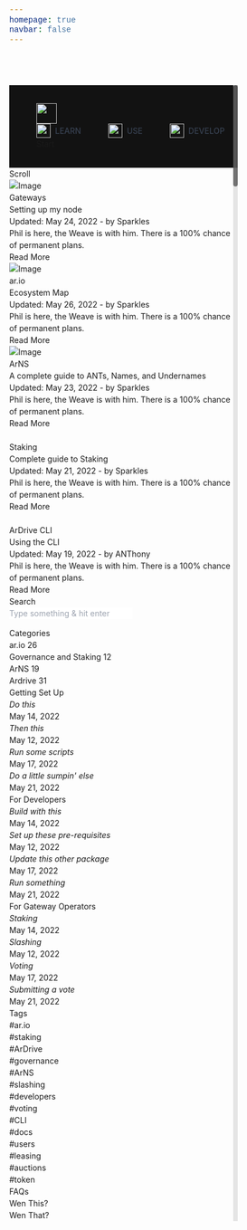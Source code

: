 ```yaml
---
homepage: true
navbar: false
---
```


<head>
	<!-- Title -->
	<title>Docs | ar.io</title>
	<!-- Meta -->
	<meta charset="utf-8">
	<meta name="ar.io" content="A global network, protocol, and currency that enables the permaweb.">
	<meta property="og:image" content="https://res.cloudinary.com/donw16xff/image/upload/v1666927508/k.jpg">
	<meta property="og:url" content="https://res.cloudinary.com/donw16xff/image/upload/v1666927508/k.jpg">
	<!-- LinkedIn -->
	<meta property="og:title" content="ar.io">
	<meta property="og:image" content="https://res.cloudinary.com/donw16xff/image/upload/v1666927508/k.jpg">
	<meta property="og:description" content="A global network, protocol, and currency that enables the permaweb.">
	<meta property="og:url" content="https://ar.io/">
	<!-- Twitter -->
	<meta name="twitter:title" content="ar.io">
	<meta name="twitter:description" content="A global network, protocol, and currency that enables the permaweb.">
	<meta name="twitter:image" content=" https://res.cloudinary.com/donw16xff/image/upload/v1666927508/k.jpg">
	<meta name="twitter:card" content="summary_large_image">
	<!-- Mobile Meta -->
	<meta name="viewport" content="width=device-width, initial-scale=1, shrink-to-fit=no">
	<!-- Favicon (http://www.favicon-generator.org/) -->
	<link rel="shortcut icon" href="../favicon.ico" type="image/x-icon">
	<link rel="icon" href="../favicon.ico" type="image/x-icon">
	<!-- Google fonts (https://www.google.com/fonts) -->
	<link rel="preconnect" href="https://fonts.googleapis.com">
	<link rel="preconnect" href="https://fonts.gstatic.com" crossorigin="">
	<link rel="preconnect" href="https://fonts.googleapis.com">
	<link rel="preconnect" href="https://fonts.gstatic.com" crossorigin="">
	<link href="https://fonts.googleapis.com/css2?family=Rubik:ital,wght@0,300;0,400;0,500;0,600;0,700;0,800;0,900;1,300;1,400;1,500;1,600;1,700;1,800;1,900&amp;display=swap" rel="stylesheet">
	<!-- Libs and Plugins CSS -->
	<link rel="stylesheet" href="../assets/vendor/normalize/normalize.min.css">
	<link rel="stylesheet" href="../assets/vendor/fontawesome/css/fontawesome-all.min.css">
	<link rel="stylesheet" href="../assets/vendor/swiper/css/swiper-bundle.min.css">
	<link rel="stylesheet" href="../assets/vendor/lightgallery/css/lightgallery.min.css">
	<!-- Master CSS -->
	<link rel="stylesheet" href="../assets/css/helper.css">
	<link rel="stylesheet" href="../assets/css/theme.css">
	<!-- <script id="mcjs">!function(c,h,i,m,p){m=c.createElement(h),p=c.getElementsByTagName(h)[0],m.async=1,m.src=i,p.parentNode.insertBefore(m,p)}(document,"script","https://chimpstatic.com/mcjs-connected/js/users/8075f6a7bf5448456087af1e0/1c511e1dbbf76bcb1b994b19a.js");</script> -->
	<!-- LANGUAGE WIDGET -->
	<!-- <script type="text/javascript" src="https://cdn.weglot.com/weglot.min.js"></script>
	<script>
	Weglot.initialize({
	api_key: 'wg_148c257c536db023455438d28d94c4589'
});
</script> -->
	<!-- <script src="https://www.twilik.com/assets/retainable/rss-embed/retainable-rss-embed.js"></script> -->
	<script defer="" data-domain="ar.io" src="https://plausible.io/js/plausible.js"></script>
<style id="smooth-scrollbar-style">
[data-scrollbar] {
  display: block;
  position: relative;
}
.scroll-content {
  -webkit-transform: translate3d(0, 0, 0);
          transform: translate3d(0, 0, 0);
}
.scrollbar-track {
  position: absolute;
  opacity: 0;
  z-index: 1;
  background: rgba(222, 222, 222, .75);
  -webkit-user-select: none;
     -moz-user-select: none;
      -ms-user-select: none;
          user-select: none;
  -webkit-transition: opacity 0.5s 0.5s ease-out;
          transition: opacity 0.5s 0.5s ease-out;
}
.scrollbar-track.show,
.scrollbar-track:hover {
  opacity: 1;
  -webkit-transition-delay: 0s;
          transition-delay: 0s;
}
.scrollbar-track-x {
  bottom: 0;
  left: 0;
  width: 100%;
  height: 8px;
}
.scrollbar-track-y {
  top: 0;
  right: 0;
  width: 8px;
  height: 100%;
}
.scrollbar-thumb {
  position: absolute;
  top: 0;
  left: 0;
  width: 8px;
  height: 8px;
  background: rgba(0, 0, 0, .5);
  border-radius: 4px;
}
</style><style>/* ! tailwindcss v3.2.6 | MIT License | https://tailwindcss.com */*,::after,::before{box-sizing:border-box;border-width:0;border-style:solid;border-color:#e5e7eb}::after,::before{--tw-content:''}html{line-height:1.5;-webkit-text-size-adjust:100%;-moz-tab-size:4;tab-size:4;font-family:ui-sans-serif, system-ui, -apple-system, BlinkMacSystemFont, "Segoe UI", Roboto, "Helvetica Neue", Arial, "Noto Sans", sans-serif, "Apple Color Emoji", "Segoe UI Emoji", "Segoe UI Symbol", "Noto Color Emoji";font-feature-settings:normal}body{margin:0;line-height:inherit}hr{height:0;color:inherit;border-top-width:1px}abbr:where([title]){-webkit-text-decoration:underline dotted;text-decoration:underline dotted}h1,h2,h3,h4,h5,h6{font-size:inherit;font-weight:inherit}a{color:inherit;text-decoration:inherit}b,strong{font-weight:bolder}code,kbd,pre,samp{font-family:ui-monospace, SFMono-Regular, Menlo, Monaco, Consolas, "Liberation Mono", "Courier New", monospace;font-size:1em}small{font-size:80%}sub,sup{font-size:75%;line-height:0;position:relative;vertical-align:baseline}sub{bottom:-.25em}sup{top:-.5em}table{text-indent:0;border-color:inherit;border-collapse:collapse}button,input,optgroup,select,textarea{font-family:inherit;font-size:100%;font-weight:inherit;line-height:inherit;color:inherit;margin:0;padding:0}button,select{text-transform:none}[type=button],[type=reset],[type=submit],button{-webkit-appearance:button;background-color:transparent;background-image:none}:-moz-focusring{outline:auto}:-moz-ui-invalid{box-shadow:none}progress{vertical-align:baseline}::-webkit-inner-spin-button,::-webkit-outer-spin-button{height:auto}[type=search]{-webkit-appearance:textfield;outline-offset:-2px}::-webkit-search-decoration{-webkit-appearance:none}::-webkit-file-upload-button{-webkit-appearance:button;font:inherit}summary{display:list-item}blockquote,dd,dl,figure,h1,h2,h3,h4,h5,h6,hr,p,pre{margin:0}fieldset{margin:0;padding:0}legend{padding:0}menu,ol,ul{list-style:none;margin:0;padding:0}textarea{resize:vertical}input::placeholder,textarea::placeholder{opacity:1;color:#9ca3af}[role=button],button{cursor:pointer}:disabled{cursor:default}audio,canvas,embed,iframe,img,object,svg,video{display:block;vertical-align:middle}img,video{max-width:100%;height:auto}[hidden]{display:none}*, ::before, ::after{--tw-border-spacing-x:0;--tw-border-spacing-y:0;--tw-translate-x:0;--tw-translate-y:0;--tw-rotate:0;--tw-skew-x:0;--tw-skew-y:0;--tw-scale-x:1;--tw-scale-y:1;--tw-pan-x: ;--tw-pan-y: ;--tw-pinch-zoom: ;--tw-scroll-snap-strictness:proximity;--tw-ordinal: ;--tw-slashed-zero: ;--tw-numeric-figure: ;--tw-numeric-spacing: ;--tw-numeric-fraction: ;--tw-ring-inset: ;--tw-ring-offset-width:0px;--tw-ring-offset-color:#fff;--tw-ring-color:rgb(59 130 246 / 0.5);--tw-ring-offset-shadow:0 0 #0000;--tw-ring-shadow:0 0 #0000;--tw-shadow:0 0 #0000;--tw-shadow-colored:0 0 #0000;--tw-blur: ;--tw-brightness: ;--tw-contrast: ;--tw-grayscale: ;--tw-hue-rotate: ;--tw-invert: ;--tw-saturate: ;--tw-sepia: ;--tw-drop-shadow: ;--tw-backdrop-blur: ;--tw-backdrop-brightness: ;--tw-backdrop-contrast: ;--tw-backdrop-grayscale: ;--tw-backdrop-hue-rotate: ;--tw-backdrop-invert: ;--tw-backdrop-opacity: ;--tw-backdrop-saturate: ;--tw-backdrop-sepia: }::-webkit-backdrop{--tw-border-spacing-x:0;--tw-border-spacing-y:0;--tw-translate-x:0;--tw-translate-y:0;--tw-rotate:0;--tw-skew-x:0;--tw-skew-y:0;--tw-scale-x:1;--tw-scale-y:1;--tw-pan-x: ;--tw-pan-y: ;--tw-pinch-zoom: ;--tw-scroll-snap-strictness:proximity;--tw-ordinal: ;--tw-slashed-zero: ;--tw-numeric-figure: ;--tw-numeric-spacing: ;--tw-numeric-fraction: ;--tw-ring-inset: ;--tw-ring-offset-width:0px;--tw-ring-offset-color:#fff;--tw-ring-color:rgb(59 130 246 / 0.5);--tw-ring-offset-shadow:0 0 #0000;--tw-ring-shadow:0 0 #0000;--tw-shadow:0 0 #0000;--tw-shadow-colored:0 0 #0000;--tw-blur: ;--tw-brightness: ;--tw-contrast: ;--tw-grayscale: ;--tw-hue-rotate: ;--tw-invert: ;--tw-saturate: ;--tw-sepia: ;--tw-drop-shadow: ;--tw-backdrop-blur: ;--tw-backdrop-brightness: ;--tw-backdrop-contrast: ;--tw-backdrop-grayscale: ;--tw-backdrop-hue-rotate: ;--tw-backdrop-invert: ;--tw-backdrop-opacity: ;--tw-backdrop-saturate: ;--tw-backdrop-sepia: }::backdrop{--tw-border-spacing-x:0;--tw-border-spacing-y:0;--tw-translate-x:0;--tw-translate-y:0;--tw-rotate:0;--tw-skew-x:0;--tw-skew-y:0;--tw-scale-x:1;--tw-scale-y:1;--tw-pan-x: ;--tw-pan-y: ;--tw-pinch-zoom: ;--tw-scroll-snap-strictness:proximity;--tw-ordinal: ;--tw-slashed-zero: ;--tw-numeric-figure: ;--tw-numeric-spacing: ;--tw-numeric-fraction: ;--tw-ring-inset: ;--tw-ring-offset-width:0px;--tw-ring-offset-color:#fff;--tw-ring-color:rgb(59 130 246 / 0.5);--tw-ring-offset-shadow:0 0 #0000;--tw-ring-shadow:0 0 #0000;--tw-shadow:0 0 #0000;--tw-shadow-colored:0 0 #0000;--tw-blur: ;--tw-brightness: ;--tw-contrast: ;--tw-grayscale: ;--tw-hue-rotate: ;--tw-invert: ;--tw-saturate: ;--tw-sepia: ;--tw-drop-shadow: ;--tw-backdrop-blur: ;--tw-backdrop-brightness: ;--tw-backdrop-contrast: ;--tw-backdrop-grayscale: ;--tw-backdrop-hue-rotate: ;--tw-backdrop-invert: ;--tw-backdrop-opacity: ;--tw-backdrop-saturate: ;--tw-backdrop-sepia: }.sr-only{position:absolute;width:1px;height:1px;padding:0;margin:-1px;overflow:hidden;clip:rect(0, 0, 0, 0);white-space:nowrap;border-width:0}.absolute{position:absolute}.z-10{z-index:10}.mx-auto{margin-left:auto;margin-right:auto}.ml-1{margin-left:0.25rem}.ml-2{margin-left:0.5rem}.mr-2{margin-right:0.5rem}.mr-3{margin-right:0.75rem}.mr-4{margin-right:1rem}.mt-4{margin-top:1rem}.flex{display:flex}.inline-flex{display:inline-flex}.grid{display:grid}.hidden{display:none}.h-10{height:2.5rem}.h-4{height:1rem}.h-6{height:1.5rem}.w-4{width:1rem}.w-6{width:1.5rem}.w-auto{width:auto}.w-full{width:100%}.grid-cols-2{grid-template-columns:repeat(2, minmax(0, 1fr))}.flex-col{flex-direction:column}.flex-wrap{flex-wrap:wrap}.items-center{align-items:center}.justify-between{justify-content:space-between}.space-y-4 > :not([hidden]) ~ :not([hidden]){--tw-space-y-reverse:0;margin-top:calc(1rem * calc(1 - var(--tw-space-y-reverse)));margin-bottom:calc(1rem * var(--tw-space-y-reverse))}.rounded-lg{border-radius:0.5rem}.border{border-width:1px}.border-b{border-bottom-width:1px}.border-gray-100{--tw-border-opacity:1;border-color:rgb(243 244 246 / var(--tw-border-opacity))}.border-gray-200{--tw-border-opacity:1;border-color:rgb(229 231 235 / var(--tw-border-opacity))}.border-gray-800{--tw-border-opacity:1;border-color:rgb(31 41 55 / var(--tw-border-opacity))}.bg-transparent{background-color:transparent}.p-2{padding:0.5rem}.p-4{padding:1rem}.px-2{padding-left:0.5rem;padding-right:0.5rem}.py-2{padding-top:0.5rem;padding-bottom:0.5rem}.py-8{padding-top:2rem;padding-bottom:2rem}.pb-0{padding-bottom:0px}.pl-3{padding-left:0.75rem}.pr-4{padding-right:1rem}.text-sm{font-size:0.875rem;line-height:1.25rem}.font-medium{font-weight:500}.text-gray-400{--tw-text-opacity:1;color:rgb(156 163 175 / var(--tw-text-opacity))}.text-gray-500{--tw-text-opacity:1;color:rgb(107 114 128 / var(--tw-text-opacity))}.text-gray-700{--tw-text-opacity:1;color:rgb(55 65 81 / var(--tw-text-opacity))}.text-gray-900{--tw-text-opacity:1;color:rgb(17 24 39 / var(--tw-text-opacity))}.shadow-md{--tw-shadow:0 4px 6px -1px rgb(0 0 0 / 0.1), 0 2px 4px -2px rgb(0 0 0 / 0.1);--tw-shadow-colored:0 4px 6px -1px var(--tw-shadow-color), 0 2px 4px -2px var(--tw-shadow-color);box-shadow:var(--tw-ring-offset-shadow, 0 0 #0000), var(--tw-ring-shadow, 0 0 #0000), var(--tw-shadow)}.hover\:bg-gray-50:hover{--tw-bg-opacity:1;background-color:rgb(249 250 251 / var(--tw-bg-opacity))}.hover\:bg-red-100:hover{--tw-bg-opacity:1;background-color:rgb(254 226 226 / var(--tw-bg-opacity))}.hover\:text-white:hover{--tw-text-opacity:1;color:rgb(255 255 255 / var(--tw-text-opacity))}.focus\:outline-none:focus{outline:2px solid transparent;outline-offset:2px}.focus\:ring-2:focus{--tw-ring-offset-shadow:var(--tw-ring-inset) 0 0 0 var(--tw-ring-offset-width) var(--tw-ring-offset-color);--tw-ring-shadow:var(--tw-ring-inset) 0 0 0 calc(2px + var(--tw-ring-offset-width)) var(--tw-ring-color);box-shadow:var(--tw-ring-offset-shadow), var(--tw-ring-shadow), var(--tw-shadow, 0 0 #0000)}.focus\:ring-gray-200:focus{--tw-ring-opacity:1;--tw-ring-color:rgb(229 231 235 / var(--tw-ring-opacity))}.group:hover .group-hover\:text-white{--tw-text-opacity:1;color:rgb(255 255 255 / var(--tw-text-opacity))}@media (prefers-color-scheme: dark){.dark\:border-gray-700{--tw-border-opacity:1;border-color:rgb(55 65 81 / var(--tw-border-opacity))}.dark\:text-gray-300{--tw-text-opacity:1;color:rgb(209 213 219 / var(--tw-text-opacity))}.dark\:text-gray-400{--tw-text-opacity:1;color:rgb(156 163 175 / var(--tw-text-opacity))}.dark\:text-gray-500{--tw-text-opacity:1;color:rgb(107 114 128 / var(--tw-text-opacity))}.dark\:text-white{--tw-text-opacity:1;color:rgb(255 255 255 / var(--tw-text-opacity))}.dark\:hover\:bg-gray-700:hover{--tw-bg-opacity:1;background-color:rgb(55 65 81 / var(--tw-bg-opacity))}.dark\:hover\:text-white:hover{--tw-text-opacity:1;color:rgb(255 255 255 / var(--tw-text-opacity))}.dark\:focus\:ring-gray-600:focus{--tw-ring-opacity:1;--tw-ring-color:rgb(75 85 99 / var(--tw-ring-opacity))}.group:hover .dark\:group-hover\:text-white{--tw-text-opacity:1;color:rgb(255 255 255 / var(--tw-text-opacity))}}@media (min-width: 640px){.sm\:mr-6{margin-right:1.5rem}.sm\:h-9{height:2.25rem}}@media (min-width: 768px){.md\:order-1{order:1}.md\:order-2{order:2}.md\:mt-0{margin-top:0px}.md\:flex{display:flex}.md\:hidden{display:none}.md\:w-auto{width:auto}.md\:grid-cols-3{grid-template-columns:repeat(3, minmax(0, 1fr))}.md\:flex-row{flex-direction:row}.md\:space-x-8 > :not([hidden]) ~ :not([hidden]){--tw-space-x-reverse:0;margin-right:calc(2rem * var(--tw-space-x-reverse));margin-left:calc(2rem * calc(1 - var(--tw-space-x-reverse)))}.md\:border-0{border-width:0px}.md\:p-0{padding:0px}.md\:px-12{padding-left:3rem;padding-right:3rem}.md\:pb-4{padding-bottom:1rem}.md\:hover\:bg-transparent:hover{background-color:transparent}.md\:hover\:text-blue-600:hover{--tw-text-opacity:1;color:rgb(37 99 235 / var(--tw-text-opacity))}.md\:hover\:text-white:hover{--tw-text-opacity:1;color:rgb(255 255 255 / var(--tw-text-opacity))}@media (prefers-color-scheme: dark){.md\:dark\:hover\:bg-transparent:hover{background-color:transparent}.md\:dark\:hover\:text-white:hover{--tw-text-opacity:1;color:rgb(255 255 255 / var(--tw-text-opacity))}}}@media (min-width: 1024px){.lg\:px-12{padding-left:3rem;padding-right:3rem}}@media (min-width: 1280px){.xl\:px-12{padding-left:3rem;padding-right:3rem}}</style><link rel="stylesheet" href="https://embed.typeform.com/next/css/slider.css"><link rel="stylesheet" href="https://fonts.googleapis.com/css2?family=Inter:wght@100;200;300;400;500;600;700;800;900&amp;display=swap"></head>
	<!-- ===========
	///// Body /////
	================
	* Use class "tt-boxed" to enable page boxed layout globally (affects all elements containing class "tt-wrap").
	* Use class "tt-smooth-scroll" to enable page smooth scrolling.
	* Use class "tt-transition" to enable page transitions.
	* Use class "tt-magic-cursor" to enable magic cursor.
	* Note: there may be classes that are specific to this page only!
	-->
	<body id="body" class="tt-transition tt-boxed tt-smooth-scroll tt-magic-cursor page-header-on tt-sidebar-on tt-ph-visible" style="">
		<!-- *************************************
		*********** Begin body inner *************
		************************************** -->
		<main id="body-inner"><div class="tt-style-switch"><div class="tt-stsw-dark"><i class="far fa-moon"></i></div><div class="tt-stsw-light"><i class="fas fa-sun"></i></div></div>
			<div id="page-transition" style="opacity: 0; visibility: hidden;">
				<div class="ptr-overlay" style="transform-origin: 50% 0%; transform: scale(1, 0);"></div>
				<div class="ptr-preloader" style="opacity: 0; visibility: hidden;">
					<div class="ptr-prel-content">
						<img src="/ar-io-docs/docs/images/logo-party.gif" class="ptr-prel-image tt-logo-light" alt="Logo">
					</div> <!-- /.ptr-prel-content -->
				</div> <!-- /.ptr-preloader -->
			</div>
			<!-- Begin magic cursor
			======================== -->
			<div id="magic-cursor" style="opacity: 0; visibility: hidden;">
				<div id="ball" style="opacity: 0.5; border-width: 2px; height: 36px; width: 36px; transform: translate(-50%, -50%) translate(1180px, 153px);" class=""></div>
			</div>
			<!-- End magic cursor -->
			<!-- *****************************************
			*********** Begin scroll container ***********
			****************************************** -->
			<div id="scroll-container" data-scrollbar="true" tabindex="-1" style="overflow: hidden; outline: none;"><div class="scroll-content" style="transform: translate3d(0px, 0px, 0px);">
				<!-- ===================
				///// Begin header /////
				========================
				* Use class "tt-header-fixed" to set header to fixed position.
				-->
				<nav class="border-gray-200 px-2 md:px-12 lg:px-12 xl:px-12 py-8" style=" background: #121212; ">
					<div class="flex flex-wrap justify-between items-center mx-auto ">
						<a href="../index.html" class="flex items-center">
							<div class="magnetic-wrap"><img src="/ar-io-docs/docs/images/elephant-light.png" class="mr-3 h-10 sm:h-9 sm:mr-6 tt-logo-light magnetic-item" alt=""></div>
						</a>
						<div class="flex items-center md:order-2">
							<a href="#" target="_blank" class="tt-btn tt-btn-primary-start margin-top-20 anim-fadeinup" rel="noopener" style="">
								<div data-hover="Start">Start</div>
								<span class="tt-btn-icon"><i class="fas fa-arrow-right"></i></span>
							</a>
							<button data-collapse-toggle="mega-menu-icons" type="button" class="inline-flex items-center p-2 ml-1 text-sm text-gray-500 rounded-lg md:hidden hover:bg-red-100 focus:outline-none focus:ring-2 focus:ring-gray-200 dark:text-gray-400 dark:hover:bg-gray-700 dark:focus:ring-gray-600" aria-controls="mega-menu-icons" aria-expanded="false">
								<span class="sr-only">Open main menu</span>
								<svg aria-hidden="true" class="w-6 h-6" fill="currentColor" viewBox="0 0 20 20" xmlns="http://www.w3.org/2000/svg"><path fill-rule="evenodd" d="M3 5a1 1 0 011-1h12a1 1 0 110 2H4a1 1 0 01-1-1zM3 10a1 1 0 011-1h12a1 1 0 110 2H4a1 1 0 01-1-1zM3 15a1 1 0 011-1h12a1 1 0 110 2H4a1 1 0 01-1-1z" clip-rule="evenodd"></path></svg>
							</button>
						</div>
						<div id="mega-menu-icons" class="hidden justify-between items-center w-full md:flex md:w-auto md:order-1">
							<ul class="flex flex-col mt-4 text-sm font-medium md:flex-row md:space-x-8 md:mt-0">
								<li>
									<button id="mega-menu-icons-dropdown-button" data-dropdown-toggle="mega-menu-icons-dropdown-learn" class="flex justify-between items-center mr-4 py-2 pr-4 pl-3 w-full font-large text-gray-700 border-b border-gray-100 md:w-auto hover:bg-gray-50 md:hover:bg-transparent md:border-0 md:hover:text-blue-600 md:p-0 dark:text-gray-300 md:dark:hover:text-white dark:hover:bg-gray-700 dark:hover:text-white md:dark:hover:bg-transparent dark:border-gray-700 ">
										<img src="/ar-io-docs/docs/images/strips.png" width="25" class="mr-2" alt="">LEARN
									</button>
									<div id="mega-menu-icons-dropdown-learn" class="grid hidden  absolute z-10 grid-cols-2 w-auto text-sm bg-transparent  border border-gray-800 shadow-md dark:border-gray-700 md:grid-cols-3 " data-popper-placement="bottom" style="position: absolute; inset: 0px auto auto 0px; background: rgb(18, 18, 18); margin: 0px; transform: translate(279px, 97px);" data-popper-reference-hidden="" data-popper-escaped="">
										<div class="p-4 pb-0 text-gray-900 md:pb-4 dark:text-white">
											<strong>About ar.io</strong>
											<ul class="space-y-4" aria-labelledby="mega-menu-icons-dropdown-button">
												<br>
												<li>
													<a href="#" class="flex items-center text-gray-500 dark:text-gray-400 hover:text-white dark:hover:text-white group">
														<span class="sr-only">What is ar.io?</span>
														<svg class="mr-2 w-4 h-4 text-gray-400 dark:text-gray-500 group-hover:text-white dark:group-hover:text-white" aria-hidden="true" fill="currentColor" viewBox="0 0 24 24" xmlns="http://www.w3.org/2000/svg"></svg>
														What is ar.io?
													</a>
												</li>
												<li>
													<a href="#" class="flex items-center text-gray-500 dark:text-gray-400 hover:text-white dark:hover:text-white group">
														<span class="sr-only">Why ar.io?</span>
														<svg class="mr-2 w-4 h-4 text-gray-400 dark:text-gray-500 group-hover:text-white dark:group-hover:text-white" aria-hidden="true" focusable="false" fill="currentColor" viewBox="0 0 20 20" xmlns="http://www.w3.org/2000/svg"><path fill-rule="evenodd" d="M18 10a8 8 0 11-16 0 8 8 0 0116 0zm-7-4a1 1 0 11-2 0 1 1 0 012 0zM9 9a1 1 0 000 2v3a1 1 0 001 1h1a1 1 0 100-2v-3a1 1 0 00-1-1H9z" clip-rule="evenodd"></path></svg>
														Why ar.io?
													</a>
												</li>
											</ul>
										</div>
										<div class="p-4 pb-0 text-gray-900 md:pb-4 dark:text-white">
											<strong>About Arweave</strong>
											<ul class="space-y-4">
												<br>
												<li>
													<a href="#" class="flex items-center text-gray-500 dark:text-gray-400 hover:text-white dark:hover:text-white group">
														<span class="sr-only">What is Arweave?</span>
														<svg class="mr-2 w-4 h-4 text-gray-400 dark:text-gray-500 group-hover:text-white dark:group-hover:text-white" aria-hidden="true" fill="currentColor" viewBox="0 0 24 24" xmlns="http://www.w3.org/2000/svg"></svg>
														What is Arweave?
													</a>
												</li>
												<li>
													<a href="#" class="flex items-center text-gray-500 dark:text-gray-400 hover:text-white dark:hover:text-white group">
														<span class="sr-only">What is the permaweb?</span>
														<svg class="mr-2 w-4 h-4 text-gray-400 dark:text-gray-500 group-hover:text-white dark:group-hover:text-white" aria-hidden="true" fill="currentColor" viewBox="0 0 24 24" xmlns="http://www.w3.org/2000/svg"></svg>
														What is the permaweb?
													</a>
												</li>
												<li>
													<a href="#" class="flex items-center text-gray-500 dark:text-gray-400 hover:text-white dark:hover:text-white group">
														<span class="sr-only">What is a gateway?</span>
														<svg class="mr-2 w-4 h-4 text-gray-400 dark:text-gray-500 group-hover:text-white dark:group-hover:text-white" aria-hidden="true" fill="currentColor" viewBox="0 0 20 20" xmlns="http://www.w3.org/2000/svg"><path d="M10.894 2.553a1 1 0 00-1.788 0l-7 14a1 1 0 001.169 1.409l5-1.429A1 1 0 009 15.571V11a1 1 0 112 0v4.571a1 1 0 00.725.962l5 1.428a1 1 0 001.17-1.408l-7-14z"></path></svg>
														What is a gateway?
													</a>
												</li>
												<li>
													<a href="#" class="flex items-center text-gray-500 dark:text-gray-400 hover:text-white dark:hover:text-white group">
														<span class="sr-only">The problem of long-term data storage</span>
														<svg class="mr-2 w-4 h-4 text-gray-400 dark:text-gray-500 group-hover:text-white dark:group-hover:text-white" aria-hidden="true" fill="currentColor" viewBox="0 0 24 24" xmlns="http://www.w3.org/2000/svg"></svg>
														The problem of long-term data storage
													</a>
												</li>
											</ul>
										</div>
									</div>
								</li>
								<li>
									<button id="mega-menu-icons-dropdown-button-2" data-dropdown-toggle="mega-menu-icons-dropdown-use" class="flex justify-between items-center mr-4 py-2 pr-4 pl-3 w-full font-large text-gray-700 border-b border-gray-100 md:w-auto hover:bg-gray-50 md:hover:bg-transparent md:border-0 md:hover:text-white md:p-0 dark:text-gray-300 md:dark:hover:text-white dark:hover:bg-gray-700 dark:hover:text-white md:dark:hover:bg-transparent dark:border-gray-700 ">
										<img src="/ar-io-docs/docs/images/swipe.png" width="25" class="mr-2" alt="">USE
									</button>
									<div id="mega-menu-icons-dropdown-use" class="grid hidden  absolute z-10 grid-cols-2 w-auto text-sm bg-transparent  border border-gray-800 shadow-md dark:border-gray-700 md:grid-cols-3 " data-popper-placement="bottom" style="position: absolute; inset: 0px auto auto 0px; background: rgb(18, 18, 18); margin: 0px; transform: translate(397px, 97px);" data-popper-reference-hidden="" data-popper-escaped="">
										<div class="p-4 pb-0 text-gray-900 md:pb-4 dark:text-white">
											<strong>Products</strong>
											<ul class="space-y-4" aria-labelledby="mega-menu-icons-dropdown-button">
												<br>
												<li>
													<a href="#" class="flex items-center text-gray-500 dark:text-gray-400 hover:text-white dark:hover:text-white group">
														<span class="sr-only">ArDrive</span>
														<svg class="mr-2 w-4 h-4 text-gray-400 dark:text-gray-500 group-hover:text-white dark:group-hover:text-white" aria-hidden="true" focusable="false" fill="currentColor" viewBox="0 0 24 24" xmlns="http://www.w3.org/2000/svg"></svg>
														ArDrive
														<svg class="ml-2 w-4 h-4 text-gray-400 dark:text-gray-500 group-hover:text-white dark:group-hover:text-white" aria-hidden="true" fill="currentColor" viewBox="0 0 24 24" xmlns="http://www.w3.org/2000/svg"></svg>
													</a>
												</li>
												<li>
													<a href="#" class="flex items-center text-gray-500 dark:text-gray-400 hover:text-white dark:hover:text-white group">
														<span class="sr-only">ArNS</span>
														<svg class="mr-2 w-4 h-4 text-gray-400 dark:text-gray-500 group-hover:text-white dark:group-hover:text-white" aria-hidden="true" fill="currentColor" viewBox="0 0 24 24" xmlns="http://www.w3.org/2000/svg"></svg>
														ArNS (Beta)
														<svg class="ml-2 w-4 h-4 text-gray-400 dark:text-gray-500 group-hover:text-white dark:group-hover:text-white" aria-hidden="true" fill="currentColor" viewBox="0 0 24 24" xmlns="http://www.w3.org/2000/svg"></svg>
													</a>
												</li>
											</ul>
										</div>
										<div class="p-4 pb-0 text-gray-900 md:pb-4 dark:text-white">
											<ul class="space-y-4">
												<li>
													<a href="#" class="flex items-center text-gray-500 dark:text-gray-400 hover:text-white dark:hover:text-white group">
														<span class="sr-only">ar.io Gateways</span>
														<svg class="mr-2 w-4 h-4 text-gray-400 dark:text-gray-500 group-hover:text-white dark:group-hover:text-white" aria-hidden="true" fill="currentColor" viewBox="0 0 24 24" xmlns="http://www.w3.org/2000/svg"></svg>
														ar.io Gateways
													</a>
												</li>
											</ul>
										</div>
										<div class="p-4 pb-0 text-gray-900 md:pb-4 dark:text-white">
											<ul class="space-y-4">
												<li>
													<a href="#" class="flex items-center text-gray-500 dark:text-gray-400 hover:text-white dark:hover:text-white group">
														<span class="sr-only">Wallet</span>
														<svg class="mr-2 w-4 h-4 text-gray-400 dark:text-gray-500 group-hover:text-white dark:group-hover:text-white" aria-hidden="true" fill="currentColor" viewBox="0 0 24 24" xmlns="http://www.w3.org/2000/svg"></svg>
														Wallet
													</a>
												</li>
											</ul>
										</div>
										<div class="p-4 text-gray-900 dark:text-white">
											<ul class="space-y-4">
												<li>
													<a href="#" class="flex items-center text-gray-500 dark:text-gray-400 hover:text-white dark:hover:text-white group">
														<span class="sr-only">Pricing Calculator</span>
														<svg class="mr-2 w-4 h-4 text-gray-400 dark:text-gray-500 group-hover:text-white dark:group-hover:text-white" aria-hidden="true" fill="currentColor" viewBox="0 0 24 24" xmlns="http://www.w3.org/2000/svg"></svg>
														Pricing Calculator
														<svg class="ml-2 w-4 h-4 text-gray-400 dark:text-gray-500 group-hover:text-white dark:group-hover:text-white" aria-hidden="true" fill="currentColor" viewBox="0 0 24 24" xmlns="http://www.w3.org/2000/svg"></svg>
													</a>
												</li>
												<li>
													<a href="#" class="flex items-center text-gray-500 dark:text-gray-400 hover:text-white dark:hover:text-white group">
														<span class="sr-only">Viewblock</span>
														<svg class="mr-2 w-4 h-4 text-gray-400 dark:text-gray-500 group-hover:text-white dark:group-hover:text-white" aria-hidden="true" fill="currentColor" viewBox="0 0 20 20" xmlns="http://www.w3.org/2000/svg"><path d="M3 4a1 1 0 011-1h12a1 1 0 011 1v2a1 1 0 01-1 1H4a1 1 0 01-1-1V4zM3 10a1 1 0 011-1h6a1 1 0 011 1v6a1 1 0 01-1 1H4a1 1 0 01-1-1v-6zM14 9a1 1 0 00-1 1v6a1 1 0 001 1h2a1 1 0 001-1v-6a1 1 0 00-1-1h-2z"></path></svg>
														Viewblock
														<svg class="ml-2 w-4 h-4 text-gray-400 dark:text-gray-500 group-hover:text-white dark:group-hover:text-white" aria-hidden="true" fill="currentColor" viewBox="0 0 24 24" xmlns="http://www.w3.org/2000/svg"></svg>
													</a>
												</li>
											</ul>
										</div>
									</div>
								</li>
								<li>
									<button id="mega-menu-icons-dropdown-button" data-dropdown-toggle="mega-menu-icons-dropdown-develop" class="flex justify-between items-center mr-4 py-2 pr-4 pl-3 w-full font-large text-gray-700 border-b border-gray-100 md:w-auto hover:bg-gray-50 md:hover:bg-transparent md:border-0 md:hover:text-white md:p-0 dark:text-gray-300 md:dark:hover:text-white dark:hover:bg-gray-700 dark:hover:text-white md:dark:hover:bg-transparent dark:border-gray-700 ">
										<img src="/ar-io-docs/docs/images/triangle.png" width="25" class="mr-2" alt="">DEVELOP
									</button>
									<div id="mega-menu-icons-dropdown-develop" class="grid hidden  absolute z-10 grid-cols-2 w-auto text-sm bg-transparent  border border-gray-800 shadow-md dark:border-gray-700 md:grid-cols-3 " data-popper-placement="bottom" style="position: absolute; inset: 0px auto auto 0px; background: rgb(18, 18, 18); margin: 0px; transform: translate(524px, 97px);" data-popper-reference-hidden="" data-popper-escaped="">
										<div class="p-4 pb-0 text-gray-900 md:pb-4 dark:text-white">
											<strong>Developer Tools</strong>
											<ul class="space-y-4" aria-labelledby="mega-menu-icons-dropdown-button">
												<br>
												<li>
													<a href="#" class="flex items-center text-gray-500 dark:text-gray-400 hover:text-white dark:hover:text-white group">
														<span class="sr-only">CLI</span>
														<svg class="mr-2 w-4 h-4 text-gray-400 dark:text-gray-500 group-hover:text-white dark:group-hover:text-white" aria-hidden="true" fill="currentColor" viewBox="0 0 24 24" xmlns="http://www.w3.org/2000/svg"></svg>
														CLI
														<svg class="ml-2 w-4 h-4 text-gray-400 dark:text-gray-500 group-hover:text-white dark:group-hover:text-white" aria-hidden="true" fill="currentColor" viewBox="0 0 24 24" xmlns="http://www.w3.org/2000/svg"></svg>
													</a>
												</li>
												<li>
													<a href="#" class="flex items-center text-gray-500 dark:text-gray-400 hover:text-white dark:hover:text-white group">
														<span class="sr-only">ArDrive Core-JS</span>
														<svg class="mr-2 w-4 h-4 text-gray-400 dark:text-gray-500 group-hover:text-white dark:group-hover:text-white" aria-hidden="true" fill="currentColor" viewBox="0 0 20 20" xmlns="http://www.w3.org/2000/svg"><path fill-rule="evenodd" d="M12.316 3.051a1 1 0 01.633 1.265l-4 12a1 1 0 11-1.898-.632l4-12a1 1 0 011.265-.633zM5.707 6.293a1 1 0 010 1.414L3.414 10l2.293 2.293a1 1 0 11-1.414 1.414l-3-3a1 1 0 010-1.414l3-3a1 1 0 011.414 0zm8.586 0a1 1 0 011.414 0l3 3a1 1 0 010 1.414l-3 3a1 1 0 11-1.414-1.414L16.586 10l-2.293-2.293a1 1 0 010-1.414z" clip-rule="evenodd"></path></svg>
														ArDrive Core-JS
														<svg class="ml-2 w-4 h-4 text-gray-400 dark:text-gray-500 group-hover:text-white dark:group-hover:text-white" aria-hidden="true" fill="currentColor" viewBox="0 0 24 24" xmlns="http://www.w3.org/2000/svg"></svg>
													</a>
												</li>
											</ul>
										</div>
									</div>
								</li>
								<li>
									<button id="mega-menu-icons-dropdown-button" data-dropdown-toggle="mega-menu-icons-dropdown-engage" class="flex justify-between items-center mr-4 py-2 pr-4 pl-3 w-full font-large text-gray-700 border-b border-gray-100 md:w-auto hover:bg-gray-50 md:hover:bg-transparent md:border-0 md:hover:text-white md:p-0 dark:text-gray-300 md:dark:hover:text-white dark:hover:bg-gray-700 dark:hover:text-white md:dark:hover:bg-transparent dark:border-gray-700 ">
										<img src="/ar-io-docs/docs/images/plate.png" width="25" class="mr-2" alt="">ENGAGE
									</button>
									<div id="mega-menu-icons-dropdown-engage" class="grid hidden  absolute z-10 grid-cols-2 w-auto text-sm bg-transparent  border border-gray-800 shadow-md dark:border-gray-700 md:grid-cols-3 " data-popper-placement="bottom" style="position: absolute; inset: 0px auto auto 0px; background: rgb(18, 18, 18); margin: 0px; transform: translate(665px, 97px);" data-popper-reference-hidden="" data-popper-escaped="">
										<div class="p-4 pb-0 text-gray-900 md:pb-4 dark:text-white">
											<strong>Ecosystem</strong>
											<ul class="space-y-4" aria-labelledby="mega-menu-icons-dropdown-button">
												<br>
												<li>
													<a href="#" class="flex items-center text-gray-500 dark:text-gray-400 hover:text-white dark:hover:text-white group">
														<span class="sr-only">Newsletter</span>
														<svg class="mr-2 w-4 h-4 text-gray-400 dark:text-gray-500 group-hover:text-white dark:group-hover:text-white" aria-hidden="true" fill="currentColor" viewBox="0 0 20 20" xmlns="http://www.w3.org/2000/svg"><path fill-rule="evenodd" d="M2 5a2 2 0 012-2h8a2 2 0 012 2v10a2 2 0 002 2H4a2 2 0 01-2-2V5zm3 1h6v4H5V6zm6 6H5v2h6v-2z" clip-rule="evenodd"></path><path d="M15 7h1a2 2 0 012 2v5.5a1.5 1.5 0 01-3 0V7z"></path></svg>
														Newsletter
													</a>
												</li>
												<li>
													<a href="#" class="flex items-center text-gray-500 dark:text-gray-400 hover:text-white dark:hover:text-white group">
														<span class="sr-only">Blog</span>
														<svg class="mr-2 w-4 h-4 text-gray-400 dark:text-gray-500 group-hover:text-white dark:group-hover:text-white" aria-hidden="true" focusable="false" fill="currentColor" viewBox="0 0 24 24" xmlns="http://www.w3.org/2000/svg"></svg>
														Blog
													</a>
												</li>
												<li>
													<a href="#" class="flex items-center text-gray-500 dark:text-gray-400 hover:text-white dark:hover:text-white group">
														<span class="sr-only">Socials</span>
														<svg class="mr-2 w-4 h-4 text-gray-400 dark:text-gray-500 group-hover:text-white dark:group-hover:text-white" aria-hidden="true" focusable="false" fill="currentColor" viewBox="0 0 24 24" xmlns="http://www.w3.org/2000/svg"></svg>
														Socials
													</a>
												</li>
											</ul>
										</div>
										<div class="p-4 pb-0 text-gray-900 md:pb-4 dark:text-white">
											<ul class="space-y-4" aria-labelledby="mega-menu-icons-dropdown-button">
												<li>
													<a href="#" class="flex items-center text-gray-500 dark:text-gray-400 hover:text-white dark:hover:text-white group">
														<span class="sr-only">CCC</span>
														<svg class="mr-2 w-4 h-4 text-gray-400 dark:text-gray-500 group-hover:text-white dark:group-hover:text-white" aria-hidden="true" focusable="false" fill="currentColor" viewBox="0 0 20 20" xmlns="http://www.w3.org/2000/svg"><path fill-rule="evenodd" d="M18 10a8 8 0 11-16 0 8 8 0 0116 0zm-7-4a1 1 0 11-2 0 1 1 0 012 0zM9 9a1 1 0 000 2v3a1 1 0 001 1h1a1 1 0 100-2v-3a1 1 0 00-1-1H9z" clip-rule="evenodd"></path></svg>
														CCC
													</a>
												</li>
											</ul>
										</div>
										<div class="p-4 pb-0 text-gray-900 md:pb-4 dark:text-white">
											<ul class="space-y-4" aria-labelledby="mega-menu-icons-dropdown-button">
												<li>
													<a href="#" class="flex items-center text-gray-500 dark:text-gray-400 hover:text-white dark:hover:text-white group">
														<span class="sr-only">The Arcast</span>
														<svg class="mr-2 w-4 h-4 text-gray-400 dark:text-gray-500 group-hover:text-white dark:group-hover:text-white" aria-hidden="true" focusable="false" fill="currentColor" viewBox="0 0 24 24" xmlns="http://www.w3.org/2000/svg"></svg>
														The Arcast
														<svg class="ml-2 w-4 h-4 text-gray-400 dark:text-gray-500 group-hover:text-white dark:group-hover:text-white" aria-hidden="true" fill="currentColor" viewBox="0 0 24 24" xmlns="http://www.w3.org/2000/svg"></svg>
													</a>
												</li>
											</ul>
										</div>
										<div class="p-4 pb-0 text-gray-900 md:pb-4 dark:text-white">
											<ul class="space-y-4" aria-labelledby="mega-menu-icons-dropdown-button">
												<li>
													<a href="#" class="flex items-center text-gray-500 dark:text-gray-400 hover:text-white dark:hover:text-white group">
														<span class="sr-only">Merch Store</span>
														<svg class="mr-2 w-4 h-4 text-gray-400 dark:text-gray-500 group-hover:text-white dark:group-hover:text-white" aria-hidden="true" focusable="false" fill="currentColor" viewBox="0 0 24 24" xmlns="http://www.w3.org/2000/svg"></svg>
														Merch Store
														<svg class="ml-2 w-4 h-4 text-gray-400 dark:text-gray-500 group-hover:text-white dark:group-hover:text-white" aria-hidden="true" fill="currentColor" viewBox="0 0 24 24" xmlns="http://www.w3.org/2000/svg"></svg>
													</a>
												</li>
											</ul>
										</div>
									</div>
								</li>
								<li>
									<button id="mega-menu-icons-dropdown-button" data-dropdown-toggle="mega-menu-icons-dropdown-about" class="flex justify-between items-center mr-4 py-2 pr-4 pl-3 w-full font-large text-gray-700 border-b border-gray-100 md:w-auto hover:bg-gray-50 md:hover:bg-transparent md:border-0 md:hover:text-white md:p-0 dark:text-gray-300 md:dark:hover:text-white dark:hover:bg-gray-700 dark:hover:text-white md:dark:hover:bg-transparent dark:border-gray-700 ">
										<img src="/ar-io-docs/docs/images/circle.png" width="25" class="mr-2" alt="">ABOUT
									</button>
									<div id="mega-menu-icons-dropdown-about" class=" hidden  absolute z-10 grid-cols-2 w-auto text-sm bg-transparent  border border-gray-800 shadow-md dark:border-gray-700 md:grid-cols-3 " data-popper-placement="bottom" style="position: absolute; inset: 0px auto auto 0px; background: rgb(18, 18, 18); margin: 0px; transform: translate(798px, 97px);" data-popper-reference-hidden="" data-popper-escaped="">
										<div class="p-4 pb-0 text-gray-900 md:pb-4 dark:text-white">
										<strong>Follow along</strong>
											<ul class="space-y-4" aria-labelledby="mega-menu-icons-dropdown-button">
												<br>
												<li>
													<a href="#" class="flex items-center text-gray-500 dark:text-gray-400 hover:text-white dark:hover:text-white group">
														<span class="sr-only">The Story</span>
														<svg class="mr-2 w-4 h-4 text-gray-400 dark:text-gray-500 group-hover:text-white dark:group-hover:text-white" aria-hidden="true" focusable="false" fill="currentColor" viewBox="0 0 24 24" xmlns="http://www.w3.org/2000/svg"></svg>
														The Story
													</a>
												</li>
											</ul>
										</div>
										<div class="p-4 pb-0 text-gray-900 md:pb-4 dark:text-white">
											<ul class="space-y-4">
												<li>
													<a href="#" class="flex items-center text-gray-500 dark:text-gray-400 hover:text-white dark:hover:text-white group">
														<span class="sr-only">The Foundation</span>
														<svg class="mr-2 w-4 h-4 text-gray-400 dark:text-gray-500 group-hover:text-white dark:group-hover:text-white" aria-hidden="true" fill="currentColor" viewBox="0 0 24 24" xmlns="http://www.w3.org/2000/svg"></svg>
														The Foundation
													</a>
												</li>
											</ul>
										</div>
										<div class="p-4 text-gray-900 dark:text-white">
											<ul class="space-y-4">
												<li>
													<a href="#" class="flex items-center text-gray-500 dark:text-gray-400 hover:text-white dark:hover:text-white group">
														<span class="sr-only">Press</span>
														<svg class="mr-2 w-4 h-4 text-gray-400 dark:text-gray-500 group-hover:text-white dark:group-hover:text-white" aria-hidden="true" focusable="false" fill="currentColor" viewBox="0 0 24 24" xmlns="http://www.w3.org/2000/svg"></svg>
														Press
													</a>
												</li>
											</ul>
										</div>
										<div class="p-4 text-gray-900 dark:text-white">
											<ul class="space-y-4">
												<li>
													<a href="#" class="flex items-center text-gray-500 dark:text-gray-400 hover:text-white dark:hover:text-white group">
														<span class="sr-only">Contact</span>
														<svg class="mr-2 w-4 h-4 text-gray-400 dark:text-gray-500 group-hover:text-white dark:group-hover:text-white" aria-hidden="true" fill="currentColor" viewBox="0 0 24 24" xmlns="http://www.w3.org/2000/svg"></svg>
														Contact
													</a>
												</li>
											</ul>
										</div>
									</div>
								</li>
							</ul>
						</div>
					</div>
				</nav>
				<!-- *************************************
				*********** Begin content wrap ***********
				************************************** -->
				<div id="content-wrap">
					<!-- ========================
					///// Begin page header /////
					=============================
					* Use class "ph-full" to enable fullscreen size (no effect on smaller screens!).
					* Use class "ph-cap-sm", "ph-cap-lg", "ph-cap-xlg" or "ph-cap-xxlg" to set caption size (no class = default size).
					* Use class "ph-center" to enable content center position.
					* Use class "ph-image-cropped" to crop image (if image is used). It uses fixed image dimensions (no effect with class "ph-bg-image"!).
					* Use class "ph-bg-image" to enable page header background image. Note: "ph-caption-title-ghost" will be disabled if you enable this option!
					* Use class "ph-bg-image-is-light" if needed, it makes the elements dark and more visible if you use a very light background image (effect only with class "ph-bg-image").
					* Use class "ph-image-cover-*" to set image overlay opacity. For example "ph-image-cover-2" or "ph-image-cover-2-5" (up to "ph-image-cover-9-5").
					* Use class "ph-content-parallax" to enable content parallax.
					* Use class "ph-stroke" to enable caption title stroke style.
					* Use class "ph-ghost-scroll" to enable the scroll effect to caption title ghost (no effect with class "ph-center"!).
					-->
					<div id="page-header" class="ph-cap-lg ph-ghost-scroll ph-image-cropped ph-content-parallax">
						<div class="page-header-inner tt-wrap">
							<!-- Begin page header image
							============================= -->
							<!-- <div class="ph-image">
								<div class="ph-image-inner">
									<img src="assets/img/page-header/ph-3.jpg" alt="Image">
								</div>
							</div> -->
							<!-- End page header image -->
							<!-- Begin page header caption
							===============================
							Use class "max-width-*" to set caption max width if needed. For example "max-width-1000". More info about helper classes can be found in the file "helper.css".
							-->
							<div class="ph-caption max-width-1000">
							</div>
							<!-- End page header caption -->
						</div> <!-- /.page-header-inner -->
						<!-- Begin scroll down (you can change "data-offset" to set scroll top offset)
						======================= -->
						<div class="tt-scroll-down" style="opacity: 1; visibility: inherit;">
							<a href="#page-content" class="tt-sd-inner ph-appear" data-offset="0" style="">
								<div class="tt-sd-arrow">
									<div class="tt-sd-arrow-inner"></div>
								</div>
								<div class="tt-sd-text">Scroll</div>
							</a>
						</div>
						<!-- End scroll down -->
					</div>
					<!-- End page header -->
					<!-- *************************************
					*********** Begin page content ***********
					************************************** -->
					<div id="page-content" style="">
						<!-- =======================
						///// Begin tt-section /////
						============================
						* You can use padding classes if needed. For example "padding-top-xlg-150", "padding-bottom-xlg-150", "no-padding-top", "no-padding-bottom", etc. Note that each situation may be different and each section may need different classes according to your needs. More info about helper classes can be found in the file "helper.css".
						-->
						<div class="tt-section no-padding-top">
							<div class="tt-section-inner tt-wrap">
								<!-- Use class "tt-lg-row-reverse" to align sidebar to the left -->
								<div class="tt-row tt-lg-row-reverse">
									<!-- Content column -->
									<div class="tt-col-lg-8">
										<!-- Begin blog list
										=====================
										* Use class "bli-image-cropped" to grop blog list item images (set fixed height).
										* Use class "bli-compact" to enable compact blog list style. Note: If "tt-sidebar" is used, then add more width to "tt-section-inner", for example "max-width-1600".
										-->
										<div id="blog-list" class="bli-image-cropped">
											<!-- Begin blog list item
											========================== -->
											<article class="blog-list-item">
												<!-- Begin blog list item image -->
												<a href="blog-post-classic-sidebar.html" class="bli-image-wrap not-hide-cursor" data-cursor="Read<br>More">
													<figure class="bli-image">
														<div class="anim-zoomin-wrap" style="overflow: hidden;"><img src="/ar-io-docs/docs/images/ph-ario.jpg" class="tt-lazy anim-zoomin" alt="Image" style=""></div>
													</figure>
												</a>
												<!-- End blog list item image -->
												<!-- Begin blog list item info -->
												<div class="bli-info">
													<div class="bli-categories">
														<a href="blog-archive.html">Gateways</a>
														<!-- <a href="blog-archive.html">Uncategorized</a> -->
													</div>
													<h2 class="bli-title"><a href="blog-post-classic-sidebar.html">Setting up my node</a></h2>
													<div class="bli-meta">
														<span class="published">Updated: May 24, 2022</span>
														<span class="posted-by">- by <a href="blog-archive.html" title="View all posts by Sparkles">Sparkles</a></span>
													</div>
													<div class="bli-desc"> <!-- 3 lines is optimal! -->
														Phil is here, the Weave is with him. There is a 100% chance of permanent plans.
													</div>
													<a href="blog-post.html" class="bli-read-more tt-btn tt-btn-primary" style="background:#000 !important;">
														<div data-hover="Read More">Read More</div>
														<span class="tt-btn-icon"><i class="fas fa-arrow-right"></i></span>
													</a>
												</div>
												<!-- End blog list item info -->
											</article>
											<!-- End blog list item -->
											<!-- Begin blog list item
											========================== -->
											<article class="blog-list-item">
												<!-- Begin blog list item image -->
												<a href="blog-post-classic-sidebar.html" class="bli-image-wrap not-hide-cursor" data-cursor="Read<br>More">
													<figure class="bli-image">
														<div class="anim-zoomin-wrap" style="overflow: hidden;"><img src="/ar-io-docs/docs/images/ph-ario.jpg" class="tt-lazy anim-zoomin" alt="Image" style=""></div>
													</figure>
												</a>
												<!-- End blog list item image -->
												<!-- Begin blog list item info -->
												<div class="bli-info">
													<div class="bli-categories">
														<a href="blog-archive.html">ar.io</a>
														<!-- <a href="blog-archive.html">Uncategorized</a> -->
													</div>
													<h2 class="bli-title"><a href="blog-post-classic-sidebar.html">Ecosystem Map</a></h2>
													<div class="bli-meta">
														<span class="published">Updated: May 26, 2022</span>
														<span class="posted-by">- by <a href="blog-archive.html" title="View all posts by Sparkles">Sparkles</a></span>
													</div>
													<div class="bli-desc"> <!-- 3 lines is optimal! -->
														Phil is here, the Weave is with him. There is a 100% chance of permanent plans.
													</div>
													<a href="blog-post.html" class="bli-read-more tt-btn tt-btn-primary" style="background:#000 !important;">
														<div data-hover="Read More">Read More</div>
														<span class="tt-btn-icon"><i class="fas fa-arrow-right"></i></span>
													</a>
												</div>
												<!-- End blog list item info -->
											</article>
											<!-- End blog list item -->
											<!-- Begin blog list item
											========================== -->
											<article class="blog-list-item">
												<!-- Begin blog list item image -->
												<a href="blog-post-classic-sidebar.html" class="bli-image-wrap not-hide-cursor" data-cursor="Read<br>More">
													<figure class="bli-image">
														<div class="anim-zoomin-wrap" style="overflow: hidden;"><img src="/ar-io-docs/docs/images/ph-ario.jpg" class="tt-lazy anim-zoomin" alt="Image" style=""></div>
													</figure>
												</a>
												<!-- End blog list item image -->
												<!-- Begin blog list item info -->
												<div class="bli-info">
													<div class="bli-categories">
														<a href="blog-archive.html">ArNS</a>
														<!-- <a href="blog-archive.html">Uncategorized</a> -->
													</div>
													<h2 class="bli-title"><a href="blog-post-classic-sidebar.html">A complete guide to ANTs, Names, and Undernames</a></h2>
													<div class="bli-meta">
														<span class="published">Updated: May 23, 2022</span>
														<span class="posted-by">- by <a href="blog-archive.html" title="View all posts by Sparkles">Sparkles</a></span>
													</div>
													<div class="bli-desc"> <!-- 3 lines is optimal! -->
														Phil is here, the Weave is with him. There is a 100% chance of permanent plans.
													</div>
													<a href="blog-post.html" class="bli-read-more tt-btn tt-btn-primary" style="background:#000 !important;">
														<div data-hover="Read More">Read More</div>
														<span class="tt-btn-icon"><i class="fas fa-arrow-right"></i></span>
													</a>
												</div>
												<!-- End blog list item info -->
											</article>
											<!-- End blog list item -->
											<!-- Begin blog list item
											========================== -->
											<article class="blog-list-item">
												<!-- Begin blog list item image -->
												<a href="blog-post-classic-sidebar.html" class="bli-image-wrap not-hide-cursor" data-cursor="Read<br>More">
													<figure class="bli-image">
														<div class="anim-zoomin-wrap" style="overflow: hidden;"><img src="/ar-io-docs/docs/images/ph-ario.jpg" data-src="/images/ph-ario.jpg" class="tt-lazy anim-zoomin" alt="Image" style="transform: scale(1.2, 1.2); opacity: 0; visibility: hidden;"></div>
													</figure>
												</a>
												<!-- End blog list item image -->
												<!-- Begin blog list item info -->
												<div class="bli-info">
													<div class="bli-categories">
														<a href="blog-archive.html">Staking</a>
														<!-- <a href="blog-archive.html">Uncategorized</a> -->
													</div>
													<h2 class="bli-title"><a href="blog-post-classic-sidebar.html">Complete guide to Staking</a></h2>
													<div class="bli-meta">
														<span class="published">Updated: May 21, 2022</span>
														<span class="posted-by">- by <a href="blog-archive.html" title="View all posts by Sparkles">Sparkles</a></span>
													</div>
													<div class="bli-desc"> <!-- 3 lines is optimal! -->
														Phil is here, the Weave is with him. There is a 100% chance of permanent plans.
													</div>
													<a href="blog-post.html" class="bli-read-more tt-btn tt-btn-primary" style="background:#000 !important;">
														<div data-hover="Read More">Read More</div>
														<span class="tt-btn-icon"><i class="fas fa-arrow-right"></i></span>
													</a>
												</div>
												<!-- End blog list item info -->
											</article>
											<!-- End blog list item -->
											<!-- Begin blog list item
											========================== -->
											<article class="blog-list-item">
												<!-- Begin blog list item image -->
												<a href="blog-post-classic-sidebar.html" class="bli-image-wrap not-hide-cursor" data-cursor="Read<br>More">
													<figure class="bli-image">
														<div class="anim-zoomin-wrap" style="overflow: hidden;"><img src="/ar-io-docs/docs/images/ph-ario.jpg" data-src="/images/ph-ario.jpg" class="tt-lazy anim-zoomin" alt="Image" style="transform: scale(1.2, 1.2); opacity: 0; visibility: hidden;"></div>
													</figure>
												</a>
												<!-- End blog list item image -->
												<!-- Begin blog list item info -->
												<div class="bli-info">
													<div class="bli-categories">
														<a href="blog-archive.html">ArDrive CLI</a>
														<!-- <a href="blog-archive.html">Uncategorized</a> -->
													</div>
													<h2 class="bli-title"><a href="blog-post-classic-sidebar.html">Using the CLI</a></h2>
													<div class="bli-meta">
														<span class="published">Updated: May 19, 2022</span>
														<span class="posted-by">- by <a href="blog-archive.html" title="View all posts by Sparkles">ANThony</a></span>
													</div>
													<div class="bli-desc"> <!-- 3 lines is optimal! -->
														Phil is here, the Weave is with him. There is a 100% chance of permanent plans.
													</div>
													<a href="blog-post.html" class="bli-read-more tt-btn tt-btn-primary" style="background:#000 !important;">
														<div data-hover="Read More">Read More</div>
														<span class="tt-btn-icon"><i class="fas fa-arrow-right"></i></span>
													</a>
												</div>
												<!-- End blog list item info -->
											</article>
											<!-- End blog list item -->
										</div>
										<!-- End blog list -->
									</div> <!-- /.col (Content column) -->
									<!-- Sidebar column -->
									<div class="tt-col-lg-4">
										<!-- Begin sidebar (classic)
										=============================
										Note: add class "tt-lg-row-reverse" to "tt-row" above to align sidebar to the left.
										-->
										<div class="tt-sidebar">
											<!-- Begin sidebar widget -->
											<div class="sidebar-widget sidebar-search">
												<h3 class="sidebar-heading">Search</h3>
												<!-- Begin form (Note: for design purposes only!)
												================
												* Use class "tt-form-filled" or "tt-form-minimal" to change form style.
												* Use class "tt-form-sm" or "tt-form-lg" to change form size (no class = default size).
												-->
												<form>
													<div class="tt-form-btn-inside">
														<input class="tt-form-control" type="text" id="search" placeholder="Type something &amp; hit enter" required="">
														<button type="submit"><i class="fas fa-search"></i></button>
													</div>
												</form>
												<!-- End form -->
											</div>
											<!-- End sidebar widget -->
											<!-- Begin sidebar widget -->
											<div class="sidebar-widget sidebar-categories">
												<h3 class="sidebar-heading">Categories</h3>
												<ul class="list-unstyled">
													<li><a href="blog-archive.html">ar.io <span title="Entries in this category">26</span></a></li>
													<li><a href="blog-archive.html">Governance and Staking <span title="Entries in this category">12</span></a></li>
													<li><a href="blog-archive.html">ArNS <span title="Entries in this category">19</span></a></li>
													<li><a href="blog-archive.html">Ardrive <span title="Entries in this category">31</span></a></li>
												</ul>
											</div>
											<!-- End sidebar widget -->
											<!-- Begin sidebar widget -->
											<div class="sidebar-widget sidebar-post-list">
												<!-- Can be "Recent Posts" or "Popular Posts" etc. -->
												<h3 class="sidebar-heading">Getting Set Up</h3>
												<ul class="list-unstyled">
													<li>
														<div class="sidebar-post-data">
															<h5 class="sidebar-post-title"><a href="blog-post-classic-sidebar.html">Do this</a></h5>
															<!-- <span class="sidebar-post-author">By: <a href="">Sparkles</a></span> -->
															<span class="sidebar-post-date">May 14, 2022</span>
														</div>
													</li>
													<li>
														<div class="sidebar-post-data">
															<h5 class="sidebar-post-title"><a href="blog-post-classic-sidebar.html">Then this</a></h5>
															<!-- <span class="sidebar-post-author">By: <a href="">Sparkles</a></span> -->
															<span class="sidebar-post-date">May 12, 2022</span>
														</div>
													</li>
													<li>
														<div class="sidebar-post-data">
															<h5 class="sidebar-post-title"><a href="blog-post-classic-sidebar.html">Run some scripts</a></h5>
															<!-- <span class="sidebar-post-author">By: <a href="">Henry Harrison</a></span> -->
															<span class="sidebar-post-date">May 17, 2022</span>
														</div>
													</li>
													<li>
														<div class="sidebar-post-data">
															<h5 class="sidebar-post-title"><a href="blog-post-classic-sidebar.html">Do a little sumpin' else</a></h5>
															<!-- <span class="sidebar-post-author">By: <a href="">Henry Harrison</a></span> -->
															<span class="sidebar-post-date">May 21, 2022</span>
														</div>
													</li>
												</ul>
											</div>
											<!-- End sidebar widget -->
											<!-- Begin sidebar widget -->
											<div class="sidebar-widget sidebar-post-list">
												<!-- Can be "Recent Posts" or "Popular Posts" etc. -->
												<h3 class="sidebar-heading">For Developers</h3>
												<ul class="list-unstyled">
													<li>
														<div class="sidebar-post-data">
															<h5 class="sidebar-post-title"><a href="blog-post-classic-sidebar.html">Build with this</a></h5>
															<!-- <span class="sidebar-post-author">By: <a href="">Sparkles</a></span> -->
															<span class="sidebar-post-date">May 14, 2022</span>
														</div>
													</li>
													<li>
														<div class="sidebar-post-data">
															<h5 class="sidebar-post-title"><a href="blog-post-classic-sidebar.html">Set up these pre-requisites</a></h5>
															<!-- <span class="sidebar-post-author">By: <a href="">Sparkles</a></span> -->
															<span class="sidebar-post-date">May 12, 2022</span>
														</div>
													</li>
													<li>
														<div class="sidebar-post-data">
															<h5 class="sidebar-post-title"><a href="blog-post-classic-sidebar.html">Update this other package</a></h5>
															<!-- <span class="sidebar-post-author">By: <a href="">Henry Harrison</a></span> -->
															<span class="sidebar-post-date">May 17, 2022</span>
														</div>
													</li>
													<li>
														<div class="sidebar-post-data">
															<h5 class="sidebar-post-title"><a href="blog-post-classic-sidebar.html">Run something</a></h5>
															<!-- <span class="sidebar-post-author">By: <a href="">Henry Harrison</a></span> -->
															<span class="sidebar-post-date">May 21, 2022</span>
														</div>
													</li>
												</ul>
											</div>
											<!-- End sidebar widget -->
											<!-- Begin sidebar widget -->
											<div class="sidebar-widget sidebar-post-list">
												<!-- Can be "Recent Posts" or "Popular Posts" etc. -->
												<h3 class="sidebar-heading">For Gateway Operators</h3>
												<ul class="list-unstyled">
													<li>
														<div class="sidebar-post-data">
															<h5 class="sidebar-post-title"><a href="blog-post-classic-sidebar.html">Staking</a></h5>
															<!-- <span class="sidebar-post-author">By: <a href="">Sparkles</a></span> -->
															<span class="sidebar-post-date">May 14, 2022</span>
														</div>
													</li>
													<li>
														<div class="sidebar-post-data">
															<h5 class="sidebar-post-title"><a href="blog-post-classic-sidebar.html">Slashing</a></h5>
															<!-- <span class="sidebar-post-author">By: <a href="">Sparkles</a></span> -->
															<span class="sidebar-post-date">May 12, 2022</span>
														</div>
													</li>
													<li>
														<div class="sidebar-post-data">
															<h5 class="sidebar-post-title"><a href="blog-post-classic-sidebar.html">Voting</a></h5>
															<!-- <span class="sidebar-post-author">By: <a href="">Henry Harrison</a></span> -->
															<span class="sidebar-post-date">May 17, 2022</span>
														</div>
													</li>
													<li>
														<div class="sidebar-post-data">
															<h5 class="sidebar-post-title"><a href="blog-post-classic-sidebar.html">Submitting a vote</a></h5>
															<!-- <span class="sidebar-post-author">By: <a href="">Henry Harrison</a></span> -->
															<span class="sidebar-post-date">May 21, 2022</span>
														</div>
													</li>
												</ul>
											</div>
											<!-- End sidebar widget -->
											<!-- Begin sidebar widget -->
											<div class="sidebar-widget sidebar-tags">
												<h3 class="sidebar-heading">Tags</h3>
												<div class="sidebar-tags-list">
													<ul>
														<li><a href="blog-archive.html">#ar.io</a></li>
														<li><a href="blog-archive.html">#staking</a></li>
														<li><a href="blog-archive.html">#ArDrive</a></li>
														<li><a href="blog-archive.html">#governance</a></li>
														<li><a href="blog-archive.html">#ArNS</a></li>
														<li><a href="blog-archive.html">#slashing</a></li>
														<li><a href="blog-archive.html">#developers</a></li>
														<li><a href="blog-archive.html">#voting</a></li>
														<li><a href="blog-archive.html">#CLI</a></li>
														<li><a href="blog-archive.html">#docs</a></li>
														<li><a href="blog-archive.html">#users</a></li>
														<li><a href="blog-archive.html">#leasing</a></li>
														<li><a href="blog-archive.html">#auctions</a></li>
														<li><a href="blog-archive.html">#token</a></li>
													</ul>
												</div> <!-- /.sidebar-tags-list -->
											</div>
											<!-- End sidebar widget -->
											<!-- Begin sidebar widget -->
											<div class="sidebar-widget sidebar-meta">
												<h3 class="sidebar-heading">FAQs</h3>
												<ul class="list-unstyled">
													<li><a href="">Wen This?</a></li>
													<li><a href="">Wen That?</a></li>
												</ul>
											</div>
											<!-- End sidebar widget -->
										</div>
										<!-- End sidebar (classic) -->
									</div> <!-- /.col -->
								</div> <!-- /.row -->
								<!-- Begin tt-pagination
								=========================
								* Use class "tt-pagin-center" to align center.
								-->
								<!-- <div class="tt-pagination anim-fadeinup">
									<div class="tt-pagin-prev">
										<a href="" class="tt-pagin-item magnetic-item"><i class="fas fa-chevron-left"></i></a>
									</div>
									<div class="tt-pagin-numbers">
										<a href="#" class="tt-pagin-item magnetic-item active">1</a>
										<a href="" class="tt-pagin-item magnetic-item">2</a>
										<a href="" class="tt-pagin-item magnetic-item">3</a>
										<a href="" class="tt-pagin-item magnetic-item">4</a>
									</div>
									<div class="tt-pagin-next">
										<a href="" class="tt-pagin-item tt-pagin-next magnetic-item"><i class="fas fa-chevron-right"></i></a>
									</div>
								</div> -->
								<!-- End tt-pagination -->
							</div> <!-- /.tt-section-inner -->
						</div>
						<!-- End tt-section -->
					</div>
					<!-- End page content -->
								</div>
				<!-- End content wrap -->
			</div><div class="scrollbar-track scrollbar-track-y show" style="display: block;"><div class="scrollbar-thumb scrollbar-thumb-y" style="height: 178.794px; transform: translate3d(0px, 0px, 0px);"></div></div></div>
			<!-- End scroll container -->
		</main>
		<!-- End body inner -->
								<!-- ====================
							///// Scripts below /////
							===================== -->
								<!-- Core JS -->
								<script src="../assets/vendor/jquery/jquery.min.js"></script> <!-- jquery JS (https://jquery.com) -->
								<!-- Libs and Plugins JS -->
								<script src="../assets/vendor/gsap/gsap.min.js"></script> <!-- GSAP JS (https://greensock.com/gsap/) -->
								<script src="../assets/vendor/gsap/ScrollToPlugin.min.js"></script>
								<!-- GSAP ScrollToPlugin JS (https://greensock.com/scrolltoplugin/) -->
								<script src="../assets/vendor/gsap/ScrollTrigger.min.js"></script>
								<!-- GSAP ScrollTrigger JS (https://greensock.com/scrolltrigger/) -->
								<script src="../assets/vendor/smooth-scrollbar.js"></script>
								<!-- Smooth Scrollbar JS (https://github.com/idiotWu/smooth-scrollbar/) -->
								<script src="../assets/vendor/swiper/js/swiper-bundle.min.js"></script> <!-- Swiper JS (https://swiperjs.com/) -->
								<script src="../assets/vendor/isotope/imagesloaded.pkgd.min.js"></script>
								<!-- imagesloaded JS (more info: https://imagesloaded.desandro.com/) -->
								<script src="../assets/vendor/isotope/isotope.pkgd.min.js"></script> <!-- Isotope JS (http://isotope.metafizzy.co) -->
								<script src="../assets/vendor/isotope/packery-mode.pkgd.min.js"></script>
								<!-- Isotope Packery Mode JS (https://isotope.metafizzy.co/layout-modes/packery.html) -->
								<script src="../assets/vendor/lightgallery/js/lightgallery-all.min.js"></script>
								<!-- lightGallery Plugins JS (http://sachinchoolur.github.io/lightGallery) -->
								<script src="../assets/vendor/jquery.mousewheel.min.js"></script>
								<!-- A jQuery plugin that adds cross browser mouse wheel support (https://github.com/jquery/jquery-mousewheel) -->
								<!-- Template master JS -->
								<script src="../assets/js/theme.js"></script>
								<script src="https://unpkg.com/flowbite@1.5.3/dist/flowbite.js"></script>
								<script src="https://cdn.tailwindcss.com"></script>
</body>